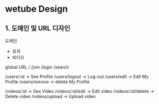 # wetube Design

## 1. 도메인 및 URL 디자인

도메인
- 유저
- 비디오

global URL
/
/join
/login
/search

/users/:id -> See Profile
/users/logout -> Log-out
/users/edit -> Edit My Profile
/users/remove -> delete My Profile

/videos/:id -> See Video
/videos/:id/edit -> Edit video
/videos/:id/delete -> Delete video
/videos/upload -> Upload video